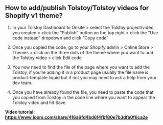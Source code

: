 ## How to add/publish Tolstoy/Tolstoy videos for Shopify v1 theme?

1. In your Tolstoy Dashboard to Onsite > select the Tolstoy project/video you created > click the “Publish” button on the top right > click the “Use code instead” dropdown and click “Copy code”

2. Once you copied the code, go to your Shopify admin > Online Store > Themes > click on the three dots of the theme where you want to add the Tolstoy video > click Edit code

3. You now need to find the file of the page where you want to add the Tolstoy, if you’re adding it in a product page usually the file name is product-template.liquid but if not you may need to ask a help from your dev team.

4. Once you have already found the file, you need to paste the code that you copied from Tolstoy in the code line where you want to appear the Tolstoy video and hit Save.


**Video tutorial: https://www.loom.com/share/416a6fd4bd6f4fbf80e7b3dfa0f6ca2e**
